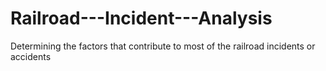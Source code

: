 # Railroad---Incident---Analysis
Determining the factors that contribute to most of the railroad incidents or accidents
